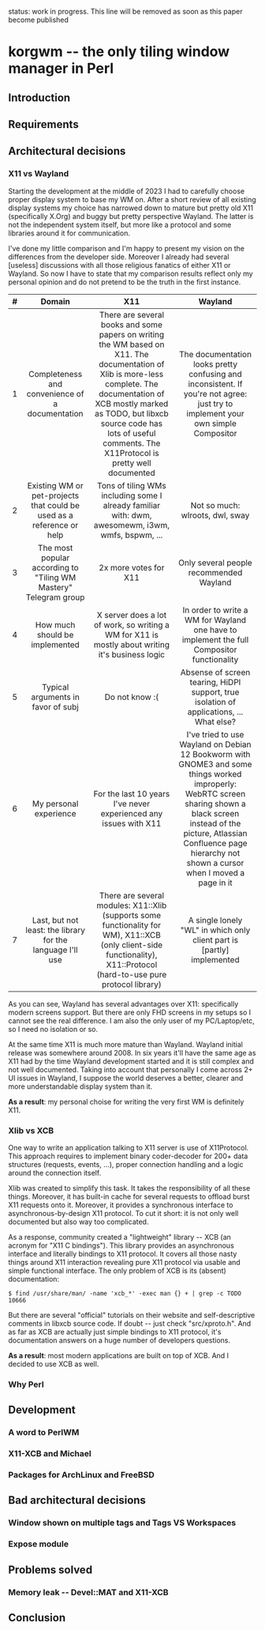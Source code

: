 status: work in progress. This line will be removed as soon as this paper become published

# korgwm -- the only tiling window manager in Perl

## Introduction

## Requirements

## Architectural decisions

### X11 vs Wayland

Starting the development at the middle of 2023 I had to carefully choose proper display system to base my WM on.
After a short review of all existing display systems my choice has narrowed down to mature but pretty old X11 (specifically X.Org) and buggy but pretty perspective Wayland.
The latter is not the independent system itself, but more like a protocol and some libraries around it for communication.

I've done my little comparison and I'm happy to present my vision on the differences from the developer side.
Moreover I already had several [useless] discussions with all those religious fanatics of either X11 or Wayland.
So now I have to state that my comparison results reflect only my personal opinion and do not pretend to be the truth in the first instance.

| **#** | **Domain** | **X11** | **Wayland** |
|:---:|:---:|:---:|:---:|
| 1 | Completeness and convenience of a documentation | There are several books and some papers on writing the WM based on X11. The documentation of Xlib is more-less complete. The documentation of XCB mostly marked as TODO, but libxcb source code has lots of useful comments. The X11Protocol is pretty well documented | The documentation looks pretty confusing and inconsistent. If you're not agree: just try to implement your own simple Compositor |
| 2 | Existing WM or pet-projects that could be used as a reference or help | Tons of tiling WMs including some I already familiar with: dwm, awesomewm, i3wm, wmfs, bspwm, ... | Not so much: wlroots, dwl, sway |
| 3 | The most popular according to "Tiling WM Mastery" Telegram group | 2x more votes for X11 | Only several people recommended Wayland |
| 4 | How much should be implemented | X server does a lot of work, so writing a WM for X11 is mostly about writing it's business logic | In order to write a WM for Wayland one have to implement the full Compositor functionality |
| 5 | Typical arguments in favor of subj | Do not know :( | Absense of screen tearing, HiDPI support, true isolation of applications, ... What else? |
| 6 | My personal experience | For the last 10 years I've never experienced any issues with X11 | I've tried to use Wayland on Debian 12 Bookworm with GNOME3 and some things worked improperly: WebRTC screen sharing shown a black screen instead of the picture, Atlassian Confluence page hierarchy not shown a cursor when I moved a page in it |
| 7 | Last, but not least: the library for the language I'll use | There are several modules: X11::Xlib (supports some functionality for WM), X11::XCB (only client-side functionality), X11::Protocol (hard-to-use pure protocol library) | A single lonely "WL" in which only client part is [partly] implemented |

As you can see, Wayland has several advantages over X11: specifically modern screens support.
But there are only FHD screens in my setups so I cannot see the real difference.
I am also the only user of my PC/Laptop/etc, so I need no isolation or so.

At the same time X11 is much more mature than Wayland.
Wayland initial release was somewhere around 2008.
In six years it'll have the same age as X11 had by the time Wayland development started and it is still complex and not well documented.
Taking into account that personally I come across 2+ UI issues in Wayland, I suppose the world deserves a better, clearer and more understandable display system than it.

**As a result**: my personal choise for writing the very first WM is definitely X11.

### Xlib vs XCB

One way to write an application talking to X11 server is use of X11Protocol.
This approach requires to implement binary coder-decoder for 200+ data structures (requests, events, ...), proper connection handling and a logic around the connection itself.

Xlib was created to simplify this task.
It takes the responsibility of all these things.
Moreover, it has built-in cache for several requests to offload burst X11 requests onto it.
Moreover, it provides a synchronous interface to asynchronous-by-design X11 protocol.
To cut it short: it is not only well documented but also way too complicated.

As a response, community created a "lightweight" library -- XCB (an acronym for "X11 C bindings").
This library provides an asynchronous interface and literally bindings to X11 protocol.
It covers all those nasty things around X11 interaction revealing pure X11 protocol via usable and simple functional interface.
The only problem of XCB is its (absent) documentation:

    $ find /usr/share/man/ -name 'xcb_*' -exec man {} + | grep -c TODO
    10666

But there are several "official" tutorials on their website and self-descriptive comments in libxcb source code.
If doubt -- just check "src/xproto.h".
And as far as XCB are actually just simple bindings to X11 protocol, it's documentation answers on a huge number of developers questions.

**As a result**: most modern applications are built on top of XCB.
And I decided to use XCB as well.

### Why Perl

## Development

### A word to PerlWM

### X11-XCB and Michael

### Packages for ArchLinux and FreeBSD

## Bad architectural decisions

### Window shown on multiple tags and Tags VS Workspaces

### Expose module

## Problems solved

### Memory leak -- Devel::MAT and X11-XCB

## Conclusion
